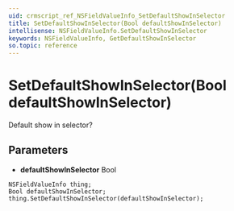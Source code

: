 ```yaml
---
uid: crmscript_ref_NSFieldValueInfo_SetDefaultShowInSelector
title: SetDefaultShowInSelector(Bool defaultShowInSelector)
intellisense: NSFieldValueInfo.SetDefaultShowInSelector
keywords: NSFieldValueInfo, GetDefaultShowInSelector
so.topic: reference
---
```


# SetDefaultShowInSelector(Bool defaultShowInSelector)

Default show in selector?

## Parameters

* **defaultShowInSelector** Bool

```crmscript
NSFieldValueInfo thing;
Bool defaultShowInSelector;
thing.SetDefaultShowInSelector(defaultShowInSelector);
```

